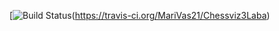 [![Build Status](https://travis-ci.org/MariVas21/Chessviz3Laba.svg?branch=master)(https://travis-ci.org/MariVas21/Chessviz3Laba)
